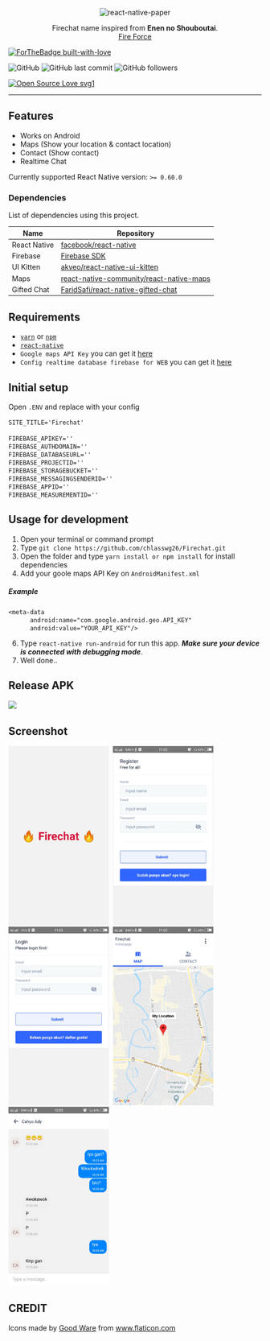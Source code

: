 <p align="center">
  <img alt="react-native-paper" src="https://i.imgur.com/uaslBWW.png" width="300">
</p>
<p align="center">
  Firechat name inspired from <strong>Enen no Shouboutai</strong>.<br/>
  <a href="https://myanimelist.net/anime/38671/Enen_no_Shouboutai">Fire Force</a>
</p>


[![ForTheBadge built-with-love](http://ForTheBadge.com/images/badges/built-with-love.svg)](https://github.com/chlasswg26/)


![GitHub](https://img.shields.io/github/license/chlasswg26/Firechat?style=for-the-badge)
![GitHub last commit](https://img.shields.io/github/last-commit/chlasswg26/Firechat?style=for-the-badge)
![GitHub followers](https://img.shields.io/github/followers/chlasswg26?style=for-the-badge)

[![Open Source Love svg1](https://badges.frapsoft.com/os/v1/open-source.svg?v=103)](https://github.com/chlasswg26/Firechat/)

---

## Features

- Works on Android
- Maps (Show your location & contact location)
- Contact (Show contact)
- Realtime Chat

Currently supported React Native version: `>= 0.60.0`

### Dependencies

List of dependencies using this project.

| Name | Repository |
| ------ | ------ |
| React Native | [facebook/react-native](https://facebook.github.io/react-native/) |
| Firebase | [Firebase SDK](https://www.npmjs.com/package/firebase) |
| UI Kitten | [akveo/react-native-ui-kitten](https://github.com/akveo/react-native-ui-kitten/) |
| Maps | [react-native-community/react-native-maps](https://github.com/react-native-community/react-native-maps) |
| Gifted Chat | [FaridSafi/react-native-gifted-chat](https://github.com/FaridSafi/react-native-gifted-chat) |

## Requirements

* [`yarn`](https://yarnpkg.com/getting-started/install) or [`npm`](https://www.npmjs.com/)
* [`react-native`](https://facebook.github.io/react-native/docs/getting-started)
* `Google maps API Key` you can get it [here](https://developers.google.com/maps/documentation/javascript/get-api-key)
* `Config realtime database firebase for WEB` you can get it [here](https://firebase.google.com/)

## Initial setup

Open `.ENV` and replace with your config
```shell
SITE_TITLE='Firechat'

FIREBASE_APIKEY=''
FIREBASE_AUTHDOMAIN=''
FIREBASE_DATABASEURL=''
FIREBASE_PROJECTID=''
FIREBASE_STORAGEBUCKET=''
FIREBASE_MESSAGINGSENDERID=''
FIREBASE_APPID=''
FIREBASE_MEASUREMENTID=''
```

## Usage for development

1. Open your terminal or command prompt
2. Type `git clone https://github.com/chlasswg26/Firechat.git`
3. Open the folder and type `yarn install or npm install` for install dependencies
4. Add your goole maps API Key on `AndroidManifest.xml`
##### Example
  ```
  <meta-data
        android:name="com.google.android.geo.API_KEY"
        android:value="YOUR_API_KEY"/>
  ```
6. Type `react-native run-android` for run this app. ***Make sure your device is connected with debugging mode***.
7. Well done..

## Release APK

<a href="https://drive.google.com/file/d/1WHvMc0kSENALi_Ucqd3CTNM3gov5MN95/view?usp=sharing">
  <img src="https://img.shields.io/badge/Download%20on%20the-Google%20Drive-blue.svg?style=popout&logo=google-drive"/>
</a>


## Screenshot

<kbd>
<img src="./screenshot/Screenshot_20200705_111524.jpg" width="200">
</kbd>

<kbd>
<img src="./screenshot/Screenshot_20200705_110239.jpg" width="200">
</kbd>

<kbd>
<img src="./screenshot/Screenshot_20200705_110235.jpg" width="200">
</kbd>

<kbd>
<img src="./screenshot/Screenshot_20200705_110214.jpg" width="200">
</kbd>

<kbd>
<img src="./screenshot/Screenshot_20200705_105537.jpg" width="200">
</kbd>

## CREDIT

Icons made by <a href="https://www.flaticon.com/authors/good-ware" title="Good Ware">Good Ware</a> from <a href="https://www.flaticon.com/" title="Flaticon"> www.flaticon.com</a>
